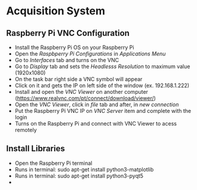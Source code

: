 # Acquisition System

## Raspberry Pi VNC Configuration
- Install the Raspberry Pi OS on your Raspberry Pi
- Open the *Raspbperry Pi Configurations* in *Applications Menu*
- Go to *Interfaces* tab and turns on the VNC
- Go to *Display* tab and sets the *Headlesss Resolution* to maximum value (1920x1080)
- On the task bar right side a VNC symbol will appear
- Click on it and gets the IP on left side of the window (ex. 192.168.1.222)
- Install and open the *VNC Viewer* on another computer (https://www.realvnc.com/pt/connect/download/viewer/)
- Open the *VNC Viewer*, click in *file* tab and after, in *new connection* 
- Put the Raspberry Pi VNC IP on *VNC Server* item and complete with the login
- Turns on the Raspberry Pi and connect with VNC Viewer to acess remotely

## Install Libraries
- Open the Raspberry Pi terminal
- Runs in terminal: sudo apt-get install python3-matplotlib
- Runs in terminal: sudo apt-get install python3-pyqt5
- 
